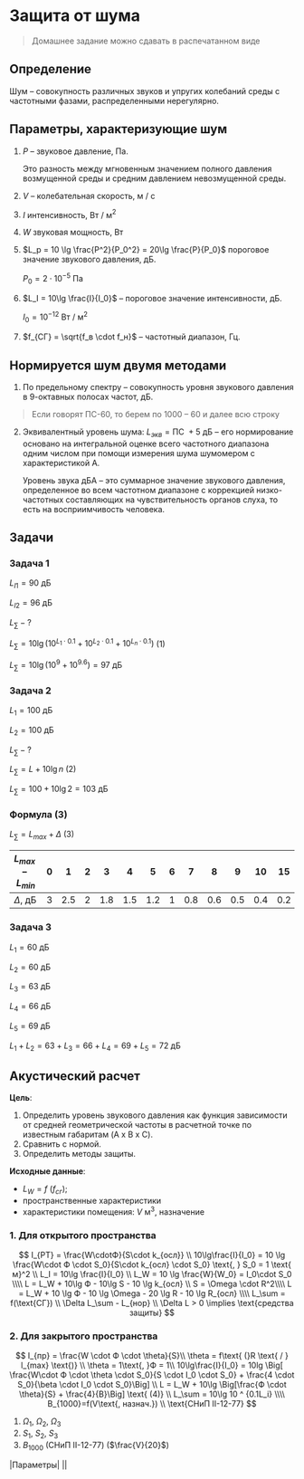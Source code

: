 # Защита от шума

> Домашнее задание можно сдавать в распечатанном виде



## Определение

Шум – совокупность различных звуков и упругих колебаний среды с частотными фазами, распределенными нерегулярно.



## Параметры, характеризующие шум

1. $P$ – звуковое давление, Па. 

    Это разность между мгновенным значением полного давления возмущенной среды и средним давлением невозмущенной среды. 

2. $V$ – колебательная скорость, м / с

3. $I$ интенсивность, Вт / м$^2$

4. $W$ звуковая мощность, Вт

5. $L_p = 10 \lg \frac{P^2}{P_0^2} = 20\lg \frac{P}{P_0}$ пороговое значение звукового давления, дБ.

    $P_0 = 2 \cdot 10^{-5} \text{ Па}$

6. $L_I = 10\lg \frac{I}{I_0}$ – пороговое значение интенсивности, дБ.

    $I_0 = 10^{-12} \text{ Вт / м}^2$

7. $f_{СГ} = \sqrt{f_в \cdot f_н}$ – частотный диапазон, Гц. 



## Нормируется шум двумя методами

1. По предельному спектру – совокупность уровня звукового давления в 9-октавных полосах частот, дБ. 

> Если говорят ПС-60, то берем по 1000 – 60 и далее всю строку

2. Эквивалентный уровень шума: $L_{экв} = \text{ПС }+ 5\text{ дБ}$ – его нормирование основано на интегральной оценке всего частотного диапазона одним числом при помощи измерения шума шумомером с характеристикой А. 

    Уровень звука дБА – это суммарное значение звукового давления, определенное во всем частотном диапазоне с коррекцией низко-частотных составляющих на чувствительность органов слуха, то есть на восприимчивость человека. 



## Задачи

### Задача 1

$L_{I1} = 90\text{ дБ}$ 

$L_{I2} = 96 \text{ дБ}$

$L_{\sum} - ?$

$L_{\sum} = 10\lg(10^{L_1\cdot0.1}+10^{L_2\cdot 0.1}+10^{L_n\cdot0.1})$ (1)

$L_{\sum} = 10 \lg(10^9+10^{9.6}) = 97\text{ дБ}$



### Задача 2

$L_1 = 100\text{ дБ}$

$L_2 = 100\text{ дБ}$

$L_{\sum} - ?$

$L_\sum = L + 10 \lg n$ (2)

$L_\sum = 100 + 10\lg 2 = 103\text{ дБ}$



### Формула (3)

$L_\sum=L_{max}+\Delta$ (3)

| $L_{max} - L_{min}$  |  0   |  1   |  2   |  3   |  4   |  5   |  6   |  7   |  8   |  9   |  10  |  15  |  20  |
| -------------------- | :--: | :--: | :--: | :--: | :--: | :--: | :--: | :--: | :--: | :--: | :--: | :--: | :--: |
| $\Delta \text{, дБ}$ |  3   | 2.5  |  2   | 1.8  | 1.5  | 1.2  |  1   | 0.8  | 0.6  | 0.5  | 0.4  | 0.2  |  0   |



### Задача 3

$L_1 = 60\text{ дБ}$

$L_2 = 60\text{ дБ}$

$L_3 = 63\text{ дБ}$

$L_4 = 66\text{ дБ}$

$L_5 = 69\text{ дБ}$

$L_1 + L_2 = 63 + L_3 = 66 + L_4 = 69 + L_5 = 72 \text{ дБ}$



## Акустический расчет

**Цель**:

1. Определить уровень звукового давления как функция зависимости от средней геометрической частоты в расчетной точке по известным габаритам (A x B x C).
2. Сравнить с нормой.
3. Определить методы защиты.

**Исходные данные**:

- $L_W = f\text{ }(f_{сг})$;
- пространственные характеристики
- характеристики помещения: $V\text{ м}^3$, назначение



### 1. Для открытого пространства

$$
I_{РТ} = \frac{W\cdotФ}{S\cdot k_{осл}} \\
10\lg\frac{I}{I_0} = 10 \lg \frac{W\cdot Ф \cdot S_0}{S\cdot k_{осл} \cdot S_0} \text{, } S_0 = 1 \text{ м}^2 \\
L_I = 10\lg \frac{I}{I_0} \\
L_W = 10 \lg \frac{W}{W_0} = I_0\cdot S_0 \\\\
L = L_W + 10\lg Ф - 10\lg S - 10 \lg k_{осл} \\
S = \Omega \cdot R^2\\\\
L = L_W + 10 \lg Ф - 10 \lg \Omega - 20 \lg R - 10 \lg R_{осл} \\\\
L_\sum = f(\text{СГ}) \\ 
\Delta L_\sum - L_{нор} \\
\Delta L > 0 \implies \text{средства защиты}
$$



### 2. Для закрытого пространства

$$
I_{пр} = \frac{W \cdot Ф \cdot \theta}{S}\\
\theta = f\text{ (}R \text{ / } l_{max} \text{)} \\
\theta = 1\text{, }Ф = 1\\
10\lg\frac{I}{I_0} = 10lg \Big[ \frac{W\cdot Ф \cdot \theta \cdot S_0}{S \cdot I_0 \cdot S_0} + \frac{4 \cdot S_0}{\beta \cdot I_0 \cdot S_0}\Big] \\
L = L_W + 10\lg \Big[\frac{Ф \cdot \theta}{S} + \frac{4}{В}\Big] \text{ (4)} \\
L_\sum = 10\lg 10 ^ {0.1L_i} \\\\
В_{1000}=f(V\text{, назнач.}) \\
\text{СНиП II-12-77}
$$

1. $\Omega_1$, $\Omega_2$, $\Omega_3$
2. $S_1$, $S_2$, $S_3$
3. $В_{1000}$ (СНиП II-12-77) ($\frac{V}{20}$)



|Параметры| ||

​	